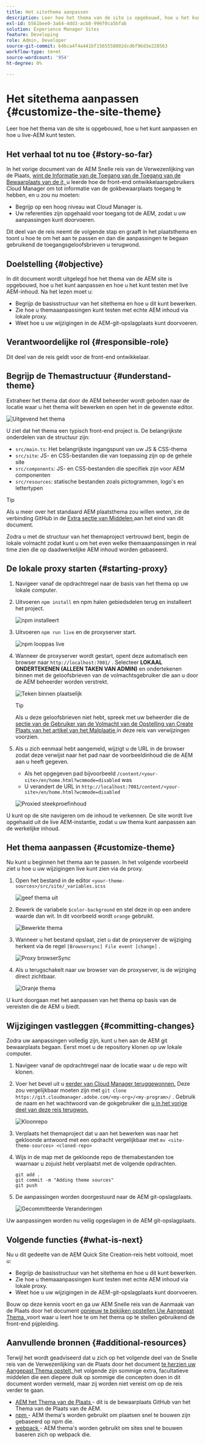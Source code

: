 ```yaml
---
title: Het sitethema aanpassen
description: Leer hoe het thema van de site is opgebouwd, hoe u het kunt aanpassen en hoe u live-AEM kunt testen.
exl-id: b561bee0-3a64-4dd3-acb8-996f0ca5bfab
solution: Experience Manager Sites
feature: Developing
role: Admin, Developer
source-git-commit: 646ca4f4a441bf1565558002dcd6f96d3e228563
workflow-type: tm+mt
source-wordcount: '954'
ht-degree: 0%

---
```


# Het sitethema aanpassen {#customize-the-site-theme}

Leer hoe het thema van de site is opgebouwd, hoe u het kunt aanpassen en hoe u live-AEM kunt testen.

## Het verhaal tot nu toe {#story-so-far}

In het vorige document van de AEM Snelle reis van de Verwezenlijking van de Plaats, [ wint de Informatie van de Toegang van de Toegang van de Bewaarplaats van de it, ](retrieve-access.md) u leerde hoe de front-end ontwikkelaarsgebruikers Cloud Manager om tot informatie van de gokbewaarplaats toegang te hebben, en u zou nu moeten:

* Begrijp op een hoog niveau wat Cloud Manager is.
* Uw referenties zijn opgehaald voor toegang tot de AEM, zodat u uw aanpassingen kunt doorvoeren.

Dit deel van de reis neemt de volgende stap en graaft in het plaatsthema en toont u hoe te om het aan te passen en dan die aanpassingen te begaan gebruikend de toegangsgeloofsbrieven u terugwond.

## Doelstelling {#objective}

In dit document wordt uitgelegd hoe het thema van de AEM site is opgebouwd, hoe u het kunt aanpassen en hoe u het kunt testen met live AEM-inhoud. Na het lezen moet u:

* Begrijp de basisstructuur van het sitethema en hoe u dit kunt bewerken.
* Zie hoe u themaaanpassingen kunt testen met echte AEM inhoud via lokale proxy.
* Weet hoe u uw wijzigingen in de AEM-git-opslagplaats kunt doorvoeren.

## Verantwoordelijke rol {#responsible-role}

Dit deel van de reis geldt voor de front-end ontwikkelaar.

## Begrijp de Themastructuur {#understand-theme}

Extraheer het thema dat door de AEM beheerder wordt geboden naar de locatie waar u het thema wilt bewerken en open het in de gewenste editor.

![ Uitgevend het thema ](assets/edit-theme.png)

U ziet dat het thema een typisch front-end project is. De belangrijkste onderdelen van de structuur zijn:

* `src/main.ts`: Het belangrijkste ingangspunt van uw JS &amp; CSS-thema
* `src/site`: JS- en CSS-bestanden die van toepassing zijn op de gehele site
* `src/components`: JS- en CSS-bestanden die specifiek zijn voor AEM componenten
* `src/resources`: statische bestanden zoals pictogrammen, logo&#39;s en lettertypen

>[!TIP]
>
>Als u meer over het standaard AEM plaatsthema zou willen weten, zie de verbinding GitHub in de [ Extra sectie van Middelen ](#additional-resources) aan het eind van dit document.

Zodra u met de structuur van het themaproject vertrouwd bent, begin de lokale volmacht zodat kunt u om het even welke themaaanpassingen in real time zien die op daadwerkelijke AEM inhoud worden gebaseerd.

## De lokale proxy starten {#starting-proxy}

1. Navigeer vanaf de opdrachtregel naar de basis van het thema op uw lokale computer.
1. Uitvoeren `npm install` en npm halen gebiedsdelen terug en installeert het project.

   ![ npm installeert ](assets/npm-install.png)

1. Uitvoeren `npm run live` en de proxyserver start.

   ![ npm looppas live ](assets/npm-run-live.png)

1. Wanneer de proxyserver wordt gestart, opent deze automatisch een browser naar `http://localhost:7001/` . Selecteer **LOKAAL ONDERTEKENEN (ALLEEN TAKEN VAN ADMIN)** en ondertekenen binnen met de geloofsbrieven van de volmachtsgebruiker die aan u door de AEM beheerder worden verstrekt.

   ![ Teken binnen plaatselijk ](assets/sign-in-locally.png)

   >[!TIP]
   >
   >Als u deze geloofsbrieven niet hebt, spreek met uw beheerder die de [ sectie van de Gebruiker van de Volmacht van de Opstelling van Create Plaats van het artikel van het Malplaatje ](/help/journey-sites/quick-site/create-site.md#proxy-user) in deze reis van verwijzingen voorzien.

1. Als u zich eenmaal hebt aangemeld, wijzigt u de URL in de browser zodat deze verwijst naar het pad naar de voorbeeldinhoud die de AEM aan u heeft gegeven.

   * Als het opgegeven pad bijvoorbeeld `/content/<your-site>/en/home.html?wcmmode=disabled` was
   * U verandert de URL in `http://localhost:7001/content/<your-site>/en/home.html?wcmmode=disabled`

   ![ Proxied steekproefinhoud ](assets/proxied-sample-content.png)

U kunt op de site navigeren om de inhoud te verkennen. De site wordt live opgehaald uit de live AEM-instantie, zodat u uw thema kunt aanpassen aan de werkelijke inhoud.

## Het thema aanpassen {#customize-theme}

Nu kunt u beginnen het thema aan te passen. In het volgende voorbeeld ziet u hoe u uw wijzigingen live kunt zien via de proxy.

1. Open het bestand in de editor `<your-theme-sources>/src/site/_variables.scss`

   ![ geef thema ](assets/edit-theme.png) uit

1. Bewerk de variabele `$color-background` en stel deze in op een andere waarde dan wit. In dit voorbeeld wordt `orange` gebruikt.

   ![ Bewerkte thema ](assets/edited-theme.png)

1. Wanneer u het bestand opslaat, ziet u dat de proxyserver de wijziging herkent via de regel `[Browsersync] File event [change]` .

   ![ Proxy browserSync ](assets/proxy-browsersync.png)

1. Als u terugschakelt naar uw browser van de proxyserver, is de wijziging direct zichtbaar.

   ![ Oranje thema ](assets/orange-theme.png)

U kunt doorgaan met het aanpassen van het thema op basis van de vereisten die de AEM u biedt.

## Wijzigingen vastleggen {#committing-changes}

Zodra uw aanpassingen volledig zijn, kunt u hen aan de AEM git bewaarplaats begaan. Eerst moet u de repository klonen op uw lokale computer.

1. Navigeer vanaf de opdrachtregel naar de locatie waar u de repo wilt klonen.
1. Voer het bevel uit u [ eerder van Cloud Manager teruggewonnen.](retrieve-access.md) Deze zou vergelijkbaar moeten zijn met `git clone https://git.cloudmanager.adobe.com/<my-org>/<my-program>/` . Gebruik de naam en het wachtwoord van de gokgebruiker die [ u in het vorige deel van deze reis terugwon.](retrieve-access.md)

   ![ Kloonrepo ](assets/clone-repo.png)

1. Verplaats het themaproject dat u aan het bewerken was naar het gekloonde antwoord met een opdracht vergelijkbaar met `mv <site-theme-sources> <cloned-repo>`
1. Wijs in de map met de gekloonde repo de themabestanden toe waarnaar u zojuist hebt verplaatst met de volgende opdrachten.

   ```text
   git add .
   git commit -m "Adding theme sources"
   git push
   ```

1. De aanpassingen worden doorgestuurd naar de AEM git-opslagplaats.

   ![ Gecommitteerde Veranderingen ](assets/changes-committed.png)

Uw aanpassingen worden nu veilig opgeslagen in de AEM git-opslagplaats.

## Volgende functies {#what-is-next}

Nu u dit gedeelte van de AEM Quick Site Creation-reis hebt voltooid, moet u:

* Begrijp de basisstructuur van het sitethema en hoe u dit kunt bewerken.
* Zie hoe u themaaanpassingen kunt testen met echte AEM inhoud via lokale proxy.
* Weet hoe u uw wijzigingen in de AEM-git-opslagplaats kunt doorvoeren.

Bouw op deze kennis voort en ga uw AEM Snelle reis van de Aanmaak van de Plaats door het document [ opnieuw te bekijken opstellen Uw Aangepast Thema, ](deploy-theme.md) voort waar u leert hoe te om het thema op te stellen gebruikend de front-end pijpleiding.

## Aanvullende bronnen {#additional-resources}

Terwijl het wordt geadviseerd dat u zich op het volgende deel van de Snelle reis van de Verwezenlijking van de Plaats door het document [ te herzien uw Aangepast Thema opstelt, ](deploy-theme.md) het volgende zijn sommige extra, facultatieve middelen die een diepere duik op sommige die concepten doen in dit document worden vermeld, maar zij worden niet vereist om op de reis verder te gaan.

* [ AEM het Thema van de Plaats ](https://github.com/adobe/aem-site-template-standard-theme-e2e) - dit is de bewaarplaats GitHub van het Thema van de Plaats van de AEM.
* [ npm ](https://www.npmjs.com) - AEM thema&#39;s worden gebruikt om plaatsen snel te bouwen zijn gebaseerd op npm die.
* [ webpack ](https://webpack.js.org) - AEM thema&#39;s worden gebruikt om sites snel te bouwen baseren zich op webpack die.
